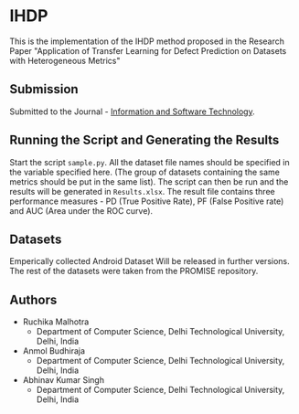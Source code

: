 # IHDP

This is the implementation of the IHDP method proposed in the Research Paper "Application of Transfer Learning for Defect Prediction on Datasets with Heterogeneous Metrics"

## Submission
Submitted to the Journal - [Information and Software Technology](https://www.journals.elsevier.com/information-and-software-technology).

## Running the Script and Generating the Results
Start the script `sample.py`. All the dataset file names should be specified in the variable specified here. (The group of datasets containing the same metrics should be put in the same list). The script can then be run and the results will be generated in `Results.xlsx`. The result file contains three performance measures - PD (True Positive Rate), PF (False Positive rate) and AUC (Area under the ROC curve). 

## Datasets
Emperically collected Android Dataset Will be released in further versions.
The rest of the datasets were taken from the PROMISE repository.

## Authors

+ Ruchika Malhotra
  + Department of Computer Science, Delhi Technological University, Delhi, India
+ Anmol Budhiraja
  + Department of Computer Science, Delhi Technological University, Delhi, India
+ Abhinav Kumar Singh
  + Department of Computer Science, Delhi Technological University, Delhi, India
  
 
